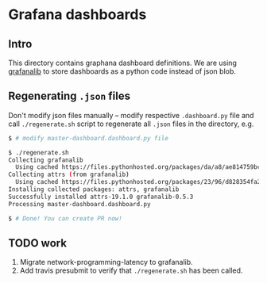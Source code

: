 # Grafana dashboards

## Intro
This directory contains graphana dashboard definitions.
We are using [grafanalib](https://github.com/weaveworks/grafanalib) to store dashboards as a python code instead of json blob.

## Regenerating `.json` files
Don't modify json files manually – modify respective `.dashboard.py` file and call `./regenerate.sh` script to regenerate all `.json` files in the directory, e.g.


```bash
$ # modify master-dashboard.dashboard.py file

$ ./regenerate.sh
Collecting grafanalib
  Using cached https://files.pythonhosted.org/packages/da/a8/ae814759bc99786f0ed33fae0accc177a513519dcdc0afdd931a89416401/grafanalib-0.5.3-py2-none-any.whl
Collecting attrs (from grafanalib)
  Using cached https://files.pythonhosted.org/packages/23/96/d828354fa2dbdf216eaa7b7de0db692f12c234f7ef888cc14980ef40d1d2/attrs-19.1.0-py2.py3-none-any.whl
Installing collected packages: attrs, grafanalib
Successfully installed attrs-19.1.0 grafanalib-0.5.3
Processing master-dashboard.dashboard.py

$ # Done! You can create PR now!
```

## TODO work
1. Migrate network-programming-latency to grafanalib.
2. Add travis presubmit to verify that `./regenerate.sh` has been called.
